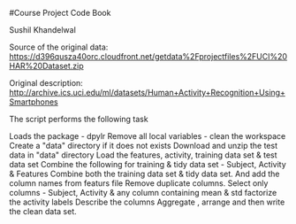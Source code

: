#Course Project Code Book

Sushil Khandelwal

Source of the original data: https://d396qusza40orc.cloudfront.net/getdata%2Fprojectfiles%2FUCI%20HAR%20Dataset.zip

Original description: http://archive.ics.uci.edu/ml/datasets/Human+Activity+Recognition+Using+Smartphones

The script performs the following task

Loads the package - dpylr
Remove all local variables - clean the workspace
Create a "data" directory if it does not exists
Download and unzip the test data in "data" directory
Load the features, activity, training data set & test data set
Combine the following for training & tidy data set - Subject, Activity & Features
Combine both the training data set & tidy data set. And add the column names from featurs file
Remove duplicate columns.
Select only columns - Subject, Activity & any column containing mean & std
factorize the activity labels
Describe the columns
Aggregate , arrange and then write the clean data set.
